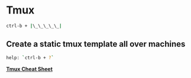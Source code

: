 # Tmux

```bash
ctrl-b + |\_\_\_\_\_|
```

## Create a static tmux template all over machines

```bash
help: `ctrl-b + ?`
```

[**Tmux Cheat Sheet**][tmux_cheat_sheet]

[tmux_cheat_sheet]: https://tmuxcheatsheet.com/

